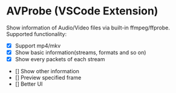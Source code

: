 # AVProbe (VSCode Extension)

Show information of Audio/Video files via built-in ffmpeg/ffprobe.
Supported functionality:
* [x] Support mp4/mkv
* [x] Show basic information(streams, formats and so on)
* [x] Show every packets of each stream
* [] Show other information
* [] Preview specified frame
* [] Better UI
